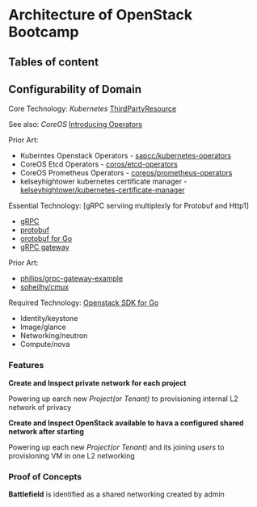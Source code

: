 # Architecture of OpenStack Bootcamp

## Tables of content



## Configurability of Domain

Core Technology: *Kubernetes* [ThirdPartyResource](http://kubernetes.io/docs/user-guide/thirdpartyresources/)

See also: *CoreOS* [Introducing Operators](https://coreos.com/blog/introducing-operators.html)

Prior Art: 

* Kuberntes Openstack Operators - [sapcc/kubernetes-operators](https://github.com/sapcc/kubernetes-operators)
* CoreOS Etcd Operators - [coros/etcd-operators](https://github.com/sapcc/kubernetes-operators)
* CoreOS Prometheus Operators - [coreos/prometheus-operators](https://github.com/coreos/prometheus-operator)
* kelseyhightower kubernetes certificate manager - [kelseyhightower/kubernetes-certificate-manager](https://github.com/kelseyhightower/kube-cert-manager)

Essential Technology: [gRPC serviing multiplexly for Protobuf and Http1]

* [gRPC](https://github.com/grpc/grpc-go)
* [protobuf](https://github.com/google/protobuf)
* [orotobuf for Go](https://github.com/golang/protobuf)
* [gRPC gateway](https://github.com/grpc-ecosystem/grpc-gateway)

Prior Art:

* [philips/grpc-gateway-example](https://github.com/philips/grpc-gateway-example)
* [soheilhy/cmux](https://github.com/soheilhy/cmux)

Required Technology: [Openstack SDK for Go](https://github.com/gophercloud/gophercloud)

* Identity/keystone
* Image/glance
* Networking/neutron
* Compute/nova

### Features

**Create and Inspect private network for each project**

Powering up earch new *Project(or Tenant)* to provisioning internal L2 network of privacy

**Create and Inspect OpenStack available to hava a configured shared network after starting**

Powering up each new *Project(or Tenant)* and its joining *users* to provisioning VM in one L2 networking

### Proof of Concepts

**Battlefield** is identified as a shared networking created by admin
